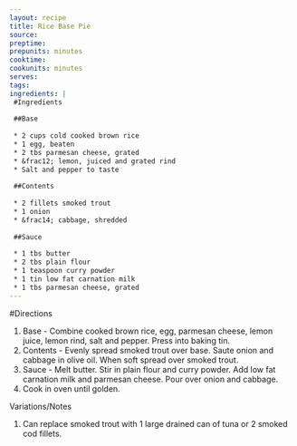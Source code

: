 ```yaml
---
layout: recipe
title: Rice Base Pie 
source: 
preptime: 
prepunits: minutes
cooktime: 
cookunits: minutes
serves: 
tags: 
ingredients: |
 #Ingredients
 
 ##Base
 
 * 2 cups cold cooked brown rice
 * 1 egg, beaten
 * 2 tbs parmesan cheese, grated
 * &frac12; lemon, juiced and grated rind
 * Salt and pepper to taste
 
 ##Contents
 
 * 2 fillets smoked trout
 * 1 onion
 * &frac14; cabbage, shredded
 
 ##Sauce
 
 * 1 tbs butter
 * 2 tbs plain flour
 * 1 teaspoon curry powder
 * 1 tin low fat carnation milk
 * 1 tbs parmesan cheese, grated
---
```

#Directions
1. Base - Combine cooked brown rice, egg, parmesan cheese, lemon juice, lemon rind, salt and pepper. Press into baking tin.
2. Contents - Evenly spread smoked trout over base. Saute onion and cabbage in olive oil. When soft spread over smoked trout. 
3. Sauce - Melt butter. Stir in plain flour and curry powder. Add low fat carnation milk and parmesan cheese. Pour over onion and cabbage.
4. Cook in oven until golden.

Variations/Notes
1. Can replace smoked trout with 1 large drained can of tuna or 2 smoked cod fillets.